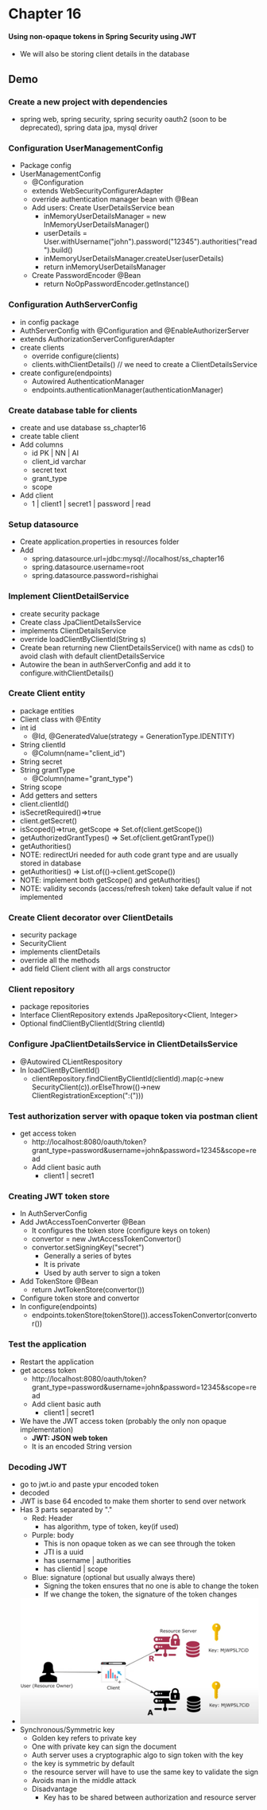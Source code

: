 # Chapter 16

#### Using non-opaque tokens in Spring Security using JWT

- We will also be storing client details in the database

## Demo

### Create a new project with dependencies
- spring web, spring security, spring security oauth2 (soon to be deprecated), spring data jpa, mysql driver

### Configuration UserManagementConfig
- Package config
- UserManagementConfig
    - @Configuration
    - extends WebSecurityConfigurerAdapter
    - override authentication manager bean with @Bean
    - Add users: Create UserDetailsService bean
        - inMemoryUserDetailsManager = new InMemoryUserDetailsManager()
        - userDetails = User.withUsername("john").password("12345").authorities("read").build()
        - inMemoryUserDetailsManager.createUser(userDetails)
        - return inMemoryUserDetailsManager
    - Create PasswordEncoder @Bean
        - return NoOpPasswordEncoder.getInstance()

### Configuration AuthServerConfig
- in config package
- AuthServerConfig with @Configuration and @EnableAuthorizerServer
- extends AuthorizationServerConfigurerAdapter
- create clients
    - override configure(clients)
    - clients.withClientDetails() // we need to create a ClientDetailsService
- create configure(endpoints)
    - Autowired AuthenticationManager
    - endpoints.authenticationManager(authenticationManager)

### Create database table for clients
- create and use database ss_chapter16
- create table client
- Add columns
    - id PK | NN  | AI
    - client_id varchar
    - secret text
    - grant_type
    - scope
- Add client
    - 1 | client1 | secret1 | password | read

### Setup datasource
- Create application.properties in resources folder
- Add
    - spring.datasource.url=jdbc:mysql://localhost/ss_chapter16
    - spring.datasource.username=root
    - spring.datasource.password=rishighai

### Implement ClientDetailService
- create security package
- Create class JpaClientDetailsService
- implements ClientDetailsService
- override loadClientByClientId(String s)
- Create bean returning new ClientDetailsService() with name as cds() to avoid clash with default clientDetailsService
- Autowire the bean in authServerConfig and add it to configure.withClientDetails()

### Create Client entity
- package entities
- Client class with @Entity
- int id
    - @Id, @GeneratedValue(strategy = GenerationType.IDENTITY)
- String clientId
    - @Column(name="client_id")
- String secret
- String grantType
    - @Column(name="grant_type")
- String scope
- Add getters and setters
- client.clientId()
- isSecretRequired()=>true
- client.getSecret()
- isScoped()=>true, getScope => Set.of(client.getScope())
- getAuthorizedGrantTypes() => Set.of(client.getGrantType())
- getAuthorities()
- NOTE: redirectUri needed for auth code grant type and are usually stored in database
- getAuthorities() => List.of(()->client.getScope())
- NOTE: implement both getScope() and getAuthorities()
- NOTE: validity seconds (access/refresh token) take default value if not implemented

### Create Client decorator over ClientDetails
- security package
- SecurityClient
- implements clientDetails
- override all the methods
- add field Client client with all args constructor

### Client repository
- package repositories
- Interface ClientRepository extends JpaRepository<Client, Integer>
- Optional<Client> findClientByClientId(String clientId)

### Configure JpaClientDetailsService in ClientDetailsService
- @Autowired CLientRespository
- In loadClientByClientId()
    - clientRepository.findClientByClientId(clientId).map(c->new SecurityClient(c)).orElseThrow(()->new ClientRegistrationException(":(")))

### Test authorization server with opaque token via postman client
- get access token
    - http://localhost:8080/oauth/token?grant_type=password&username=john&password=12345&scope=read
    - Add client basic auth
        - client1 | secret1

### Creating JWT token store
- In AuthServerConfig
- Add JwtAccessToenConverter @Bean
    - It configures the token store (configure keys on token)
    - convertor = new JwtAccessTokenConvertor()
    - convertor.setSigningKey("secret")
        - Generally a series of bytes
        - It is private
        - Used by auth server to sign a token
- Add TokenStore @Bean
    - return JwtTokenStore(convertor())
- Configure token store and convertor
- In configure(endpoints)
    - endpoints.tokenStore(tokenStore()).accessTokenConvertor(convertor())
    
### Test the application
- Restart the application
- get access token
    - http://localhost:8080/oauth/token?grant_type=password&username=john&password=12345&scope=read
    - Add client basic auth
        - client1 | secret1
- We have the JWT access token (probably the only non opaque implementation)
    - <b>JWT: JSON web token</b>
    - It is an encoded String version

### Decoding JWT
- go to jwt.io and paste ypur encoded token
- decoded
- JWT is base 64 encoded to make them shorter to send over network
- Has 3 parts separated by "."
    - Red: Header
        - has algorithm, type of token, key(if used)
    - Purple: body
        - This is non opaque token as we can see through the token
        - JTI is a uuid
        - has username | authorities
        - has clientid | scope
    - Blue: signature (optional but usually always there)
        - Signing the token ensures that no one is able to change the token
        - If we change the token, the signature of the token changes
- ![architecture](src/main/resources/architecture.png)
- Synchronous/Symmetric key
    - Golden key refers to private key
    - One with private key can sign the document
    - Auth server uses a cryptographic algo to sign token with the key
    - the key is symmetric by default
    - the resource server will have to use the same key to validate the sign
    - Avoids man in the middle attack
    - Disadvantage
        - Key has to be shared between authorization and resource server